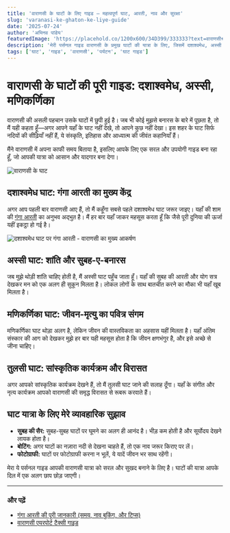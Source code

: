 ```yaml
---
title: 'वाराणसी के घाटों के लिए गाइड — महत्वपूर्ण घाट, आरती, नाव और सुरक्षा'
slug: 'varanasi-ke-ghaton-ke-liye-guide'
date: '2025-07-24'
author: 'अभिनव पांडेय'
featuredImage: 'https://placehold.co/1200x600/34D399/333333?text=वाराणसी+के+घाट'
description: 'मेरी पर्सनल गाइड वाराणसी के प्रमुख घाटों की यात्रा के लिए, जिसमें दशाश्वमेध, अस्सी और मणिकर्णिका घाट शामिल हैं। समय, आरती, नाव और सुरक्षा टिप्स।'
tags: ['घाट', 'गाइड', 'वाराणसी', 'पर्यटन', 'घाट गाइड']
---
```


# वाराणसी के घाटों की पूरी गाइड: दशाश्वमेध, अस्सी, मणिकर्णिका

वाराणसी की असली पहचान उसके घाटों में छुपी हुई है। जब भी कोई मुझसे बनारस के बारे में पूछता है, तो मैं यही कहता हूँ—अगर आपने यहाँ के घाट नहीं देखे, तो आपने कुछ नहीं देखा। इस शहर के घाट सिर्फ नदियों की सीढ़ियाँ नहीं हैं, ये संस्कृति, इतिहास और आध्यात्म की जीवंत कहानियाँ हैं।

मैंने वाराणसी में अपना काफी समय बिताया है, इसलिए आपके लिए एक सरल और उपयोगी गाइड बना रहा हूँ, जो आपकी यात्रा को आसान और यादगार बना देगा।

![वाराणसी के घाट](/images/varanasi.jpg)

## दशाश्वमेध घाट: गंगा आरती का मुख्य केंद्र

अगर आप पहली बार वाराणसी आए हैं, तो मैं कहूँगा सबसे पहले दशाश्वमेध घाट जरूर जाइए। यहाँ की शाम की [गंगा आरती](/hi/dashashwamedh-ghat-ganga-aarti) का अनुभव अद्भुत है। मैं हर बार यहाँ जाकर महसूस करता हूँ कि जैसे पूरी दुनिया की ऊर्जा यहीं इकट्ठा हो गई है।

![दशाश्वमेध घाट पर गंगा आरती - वाराणसी का मुख्य आकर्षण](/images/ganga-aarti.jpeg "दशाश्वमेध घाट पर शाम की गंगा आरती")

## अस्सी घाट: शांति और सुबह-ए-बनारस

जब मुझे थोड़ी शांति चाहिए होती है, मैं अस्सी घाट पहुँच जाता हूँ। यहाँ की सुबह की आरती और योग सत्र देखकर मन को एक अलग ही सुकून मिलता है। लोकल लोगों के साथ बातचीत करने का मौका भी यहाँ खूब मिलता है।

## मणिकर्णिका घाट: जीवन-मृत्यु का पवित्र संगम

मणिकर्णिका घाट थोड़ा अलग है, लेकिन जीवन की वास्तविकता का अहसास यहीं मिलता है। यहाँ अंतिम संस्कार की आग को देखकर मुझे हर बार यही महसूस होता है कि जीवन क्षणभंगुर है, और इसे अच्छे से जीना चाहिए।

## तुलसी घाट: सांस्कृतिक कार्यक्रम और विरासत

अगर आपको सांस्कृतिक कार्यक्रम देखने हैं, तो मैं तुलसी घाट जाने की सलाह दूँगा। यहाँ के संगीत और नृत्य कार्यक्रम आपको वाराणसी की समृद्ध विरासत से रूबरू करवाते हैं।

## घाट यात्रा के लिए मेरे व्यावहारिक सुझाव

*   **सुबह की सैर:** सुबह-सुबह घाटों पर घूमने का अलग ही आनंद है। भीड़ कम होती है और सूर्योदय देखने लायक होता है।
*   **बोटिंग:** अगर घाटों का नज़ारा नदी से देखना चाहते हैं, तो एक नाव जरूर किराए पर लें।
*   **फोटोग्राफी:** घाटों पर फोटोग्राफी करना न भूलें, ये यादें जीवन भर साथ रहेंगी।

मेरा ये पर्सनल गाइड आपकी वाराणसी यात्रा को सरल और सुखद बनाने के लिए है। घाटों की यात्रा आपके दिल में एक अलग छाप छोड़ जाएगी।

---

### और पढ़ें

*   [गंगा आरती की पूरी जानकारी (समय, नाव बुकिंग, और टिप्स)](/hi/dashashwamedh-ghat-ganga-aarti)
*   [वाराणसी एयरपोर्ट टैक्सी गाइड](/en/varanasi-airport-taxi-guide)
